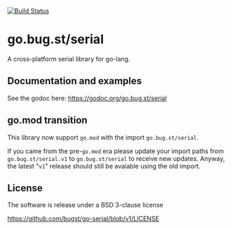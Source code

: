 [![Build Status](https://travis-ci.org/bugst/go-serial.svg?branch=master)](https://travis-ci.org/bugst/go-serial)

# go.bug.st/serial

A cross-platform serial library for go-lang.

## Documentation and examples

See the godoc here: https://godoc.org/go.bug.st/serial

## go.mod transition

This library now support `go.mod` with the import `go.bug.st/serial`.

If you came from the pre-`go.mod` era please update your import paths from `go.bug.st/serial.v1` to `go.bug.st/serial` to receive new updates. Anyway, the latest "`v1`" release should still be avaiable using the old import.

## License

The software is release under a BSD 3-clause license

https://github.com/bugst/go-serial/blob/v1/LICENSE
